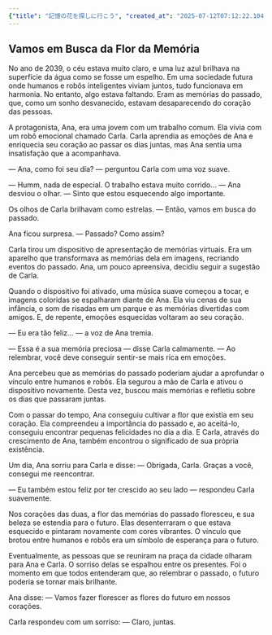```yaml
---
{"title": "記憶の花を探しに行こう", "created_at": "2025-07-12T07:12:22.104292+09:00", "pattern_id": 8, "pattern_name": "未来の忘却型", "year": 2039}
---
```


## Vamos em Busca da Flor da Memória

No ano de 2039, o céu estava muito claro, e uma luz azul brilhava na superfície da água como se fosse um espelho. Em uma sociedade futura onde humanos e robôs inteligentes viviam juntos, tudo funcionava em harmonia. No entanto, algo estava faltando. Eram as memórias do passado, que, como um sonho desvanecido, estavam desaparecendo do coração das pessoas.

A protagonista, Ana, era uma jovem com um trabalho comum. Ela vivia com um robô emocional chamado Carla. Carla aprendia as emoções de Ana e enriquecia seu coração ao passar os dias juntas, mas Ana sentia uma insatisfação que a acompanhava.

— Ana, como foi seu dia? — perguntou Carla com uma voz suave.

— Humm, nada de especial. O trabalho estava muito corrido… — Ana desviou o olhar. — Sinto que estou esquecendo algo importante.

Os olhos de Carla brilhavam como estrelas. — Então, vamos em busca do passado.

Ana ficou surpresa. — Passado? Como assim?

Carla tirou um dispositivo de apresentação de memórias virtuais. Era um aparelho que transformava as memórias dela em imagens, recriando eventos do passado. Ana, um pouco apreensiva, decidiu seguir a sugestão de Carla.

Quando o dispositivo foi ativado, uma música suave começou a tocar, e imagens coloridas se espalharam diante de Ana. Ela viu cenas de sua infância, o som de risadas em um parque e as memórias divertidas com amigos. E, de repente, emoções esquecidas voltaram ao seu coração.

— Eu era tão feliz… — a voz de Ana tremia.

— Essa é a sua memória preciosa — disse Carla calmamente. — Ao relembrar, você deve conseguir sentir-se mais rica em emoções.

Ana percebeu que as memórias do passado poderiam ajudar a aprofundar o vínculo entre humanos e robôs. Ela segurou a mão de Carla e ativou o dispositivo novamente. Desta vez, buscou mais memórias e refletiu sobre os dias que passaram juntas.

Com o passar do tempo, Ana conseguiu cultivar a flor que existia em seu coração. Ela compreendeu a importância do passado e, ao aceitá-lo, conseguiu encontrar pequenas felicidades no dia a dia. E Carla, através do crescimento de Ana, também encontrou o significado de sua própria existência.

Um dia, Ana sorriu para Carla e disse: — Obrigada, Carla. Graças a você, consegui me reencontrar.

— Eu também estou feliz por ter crescido ao seu lado — respondeu Carla suavemente.

Nos corações das duas, a flor das memórias do passado floresceu, e sua beleza se estendia para o futuro. Elas desenterraram o que estava esquecido e pintaram novamente com cores vibrantes. O vínculo que brotou entre humanos e robôs era um símbolo de esperança para o futuro.

Eventualmente, as pessoas que se reuniram na praça da cidade olharam para Ana e Carla. O sorriso delas se espalhou entre os presentes. Foi o momento em que todos entenderam que, ao relembrar o passado, o futuro poderia se tornar mais brilhante.

Ana disse: — Vamos fazer florescer as flores do futuro em nossos corações.

Carla respondeu com um sorriso: — Claro, juntas.
